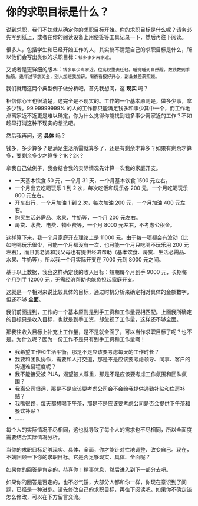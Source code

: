 # 你的求职目标是什么？

说到求职，我们不妨就从确定你的求职目标开始。你的求职目标是什么呢？请务必先写到纸上，或者在你的阅读设备上用便签等工具记录一下，然后再往下阅读。

很多人，包括学生和已经开始工作的人，其实搞不清楚自己的求职目标是什么，所以他们会写出类似的求职目标：`钱多事少离家近`。

又或者是更详细的版本：`钱多事少离家近，位高权重责任轻。睡觉睡到自然醒，数钱数到手抽筋。逢年过节拿奖金，别人加班我加薪。喝茶看报好开心，副业兼差薪照领。`

我们就用这两个典型例子做分析吧。首先我想问，这 **现实** 吗？

相信你心里也很清楚，这完全是不现实的。工作的一个基本原则是，做多少事，拿多少钱。99.99999999% 的人的工作都只能满足钱多和事少其中一个，而工作地点离家近不近更是难以确定，你为什么觉得你能找到钱多事少离家近的工作？不如趁早打消这种不现实的想法吧。

然后我再问，这 **具体** 吗？

钱多，多少算多？是满足生活所需就算多了，还是有剩余才算多？如果有剩余才算多，要剩余多少才算多？1k？2k？

拿我自己做例子，我会结合我的实际情况先计算一次我的家庭开支。

- 一天基本饮食 50 元，一个月 31 天，一个月基本饮食 1500 元左右。
- 一个月出去吃喝玩乐 1 到 2 次，每次吃饭和玩乐各 200 元，一个月吃喝玩乐 800 元左右。
- 开车出行，一个月加油 1 到 2 次，每次加油 200 元，一个月加油 400 元左右。
- 购买生活必需品、水果、牛奶等，一个月 200 元左右。
- 房贷、水费、电费、物业费等，一个月 8000 元左右，不考虑公积金。

这样算下来，我一个月家庭开支理论上是 11000 元。由于每一项都会有波动（比如吃喝玩乐很少，可能一个月都没有一次，也可能一个月只吃喝不玩乐用 200 元左右），而且我老婆和我父母也有提供经济帮助（基本饮食、房贷、生活必需品、水果、牛奶等），所以我一个月实际开支在 7000 元到 8000 元之间。

基于以上数据，我会这样确定我的收入目标：短期每个月到手 9000 元，长期每个月到手 12000 元，无需经济帮助也能负担起家庭开支。

这就是一个相对来说比较具体的目标，通过时机分析来确定相对具体的金额数字，但还不够 **全面**。

我们前面提到，工作的一个基本原则是到手工资和工作量要相匹配。上面我所确定的目标只是收入目标，也就是到手工资，却忽视了工作量，这样还不够全面。

那我往收入目标上补充上工作量，是不是就全面了，可以当作求职目标了呢？也不是。为什么呢？因为一份工作不是只有到手工资和工作量啊！

- 我希望工作和生活平衡，那是不是应该要考虑每天的工作时长？
- 我要和团队协作，需要和人打交道，那是不是应该要考虑领导、同事、客户的沟通难易程度呢？
- 我不能接受被 PUA，渴望被人尊重，那是不是应该要考虑工作氛围和团队氛围？
- 我离公司很远，那是不是应该要考虑公司会不会给我提供通勤补贴和住房补贴？
- 我嘴很馋，每天都想喝下午茶，那是不是应该要考虑公司是否会提供下午茶和餐饮补贴？
- ……

每个人的实际情况不尽相同，这也就导致了每个人的需求也不尽相同，所以全面度需要结合实际情况分析。

当你的求职目标足够现实、具体、全面，你才能针对性地调整、改变自己。现在，不妨回顾一下你的求职目标。它是否足够现实、具体、全面呢？

如果你的回答是肯定的，恭喜你！稍事休息，然后进入到下一部分去吧。

如果你的回答是否定的，也不必气馁，大部分人都和你一样，你现在意识到了问题，已经是一种进步。请先修改自己的求职目标，再往下阅读吧。如果你不确定该怎么修改，可以在下方留言交流。
